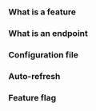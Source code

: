 
### What is a feature

### What is an endpoint

### Configuration file

### Auto-refresh

### Feature flag
